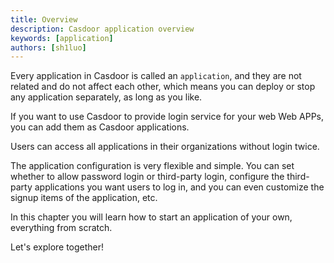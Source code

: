 ```yaml
---
title: Overview
description: Casdoor application overview
keywords: [application]
authors: [sh1luo]
---
```


Every application in Casdoor is called an `application`, and they are not related and do not affect each other, which means you can deploy or stop any application separately, as long as you like.

If you want to use Casdoor to provide login service for your web Web APPs, you can add them as Casdoor applications.

Users can access all applications in their organizations without login twice.

The application configuration is very flexible and simple. You can set whether to allow password login or third-party login, configure the third-party applications you want users to log in, and you can even customize the signup items of the application, etc. 

In this chapter you will learn how to start an application of your own, everything from scratch.

Let's explore together!
